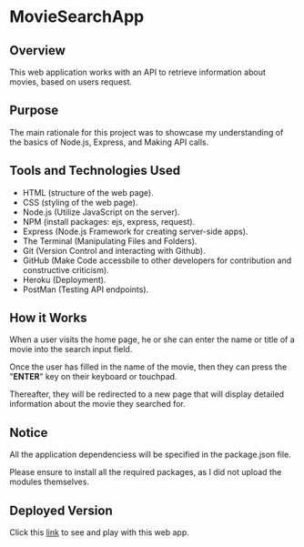 # MovieSearchApp

## Overview
This web application works with an API to retrieve information about movies, based on users request.

## Purpose
The main rationale for this project was to showcase my understanding of the basics of Node.js, Express, and Making API calls.

## Tools and Technologies Used
- HTML (structure of the web page).
- CSS (styling of the web page).
- Node.js (Utilize JavaScript on the server).
- NPM (install packages: ejs, express, request).
- Express (Node.js Framework for creating server-side apps).
- The Terminal (Manipulating Files and Folders).
- Git (Version Control and interacting with Github).
- GitHub (Make Code accessbile to other developers for contribution and constructive criticism).
- Heroku (Deployment).
- PostMan (Testing API endpoints).

## How it Works
When a user visits the home page, he or she can enter the name or title of a movie into the search input field.

Once the user has filled in the name of the movie, then they can press the "**ENTER**" key on their keyboard or touchpad.

Thereafter, they will be redirected to a new page that will display detailed information about the movie they searched for.

## Notice
All the application dependenciess will be specified in the package.json file.

Please ensure to install all the required packages, as I did not upload the modules themselves.

## Deployed Version
Click this [link](https://) to see and play with this web app.
